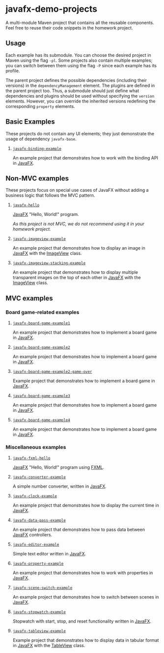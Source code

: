 # javafx-demo-projects

A multi-module Maven project that contains all the reusable components. Feel free to reuse their code snippets in the homework project.

## Usage

Each example has its submodule. You can choose the desired project in Maven using the flag `-pl`. Some projects also contain multiple examples; you can switch between them using the flag `-P` since each example has its profile.

The parent project defines the possible dependencies (including their versions) in the `dependencyManagement` element. The plugins are defined in the parent project too. Thus, a submodule should just define what dependencies and plugins should be used without specifying the `version` elements. However, you can override the inherited versions redefining the corresponding `property` elements.

## Basic Examples 

These projects do not contain any UI elements; they just demonstrate the usage of dependency `javafx-base`.

1. [`javafx-binding-example`](./javafx-binding-example/)

    An example project that demonstrates how to work with the binding API in [JavaFX](https://openjfx.io/).


## Non-MVC examples

These projects focus on special use cases of JavaFX without adding a business logic that follows the MVC pattern.

1. [`javafx-hello`](./javafx-hello)

    [JavaFX](https://openjfx.io/) "Hello, World!" program. 
    
    *As this project is not MVC, we do not recommend using it in your homework project.*

1. [`javafx-imageview-example`](./javafx-imageview-example/)

    An example project that demonstrates how to display an image in
[JavaFX](https://openjfx.io/) with the [ImageView](https://openjfx.io/javadoc/20/javafx.graphics/javafx/scene/image/ImageView.html) class.

1. [`javafx-imageview-stacking-example`](./javafx-imageview-stacking-example/)

    An example project that demonstrates how to display multiple transparent images on
the top of each other in [JavaFX](https://openjfx.io/) with the
[ImageView](https://openjfx.io/javadoc/18/javafx.graphics/javafx/scene/image/ImageView.html) class.

## MVC examples

### Board game-related examples

1. [`javafx-board-game-example1`](./javafx-board-game-example1/)

    An example project that demonstrates how to implement a board game in [JavaFX](https://openjfx.io/).

1. [`javafx-board-game-example2`](./javafx-board-game-example2/)

    An example project that demonstrates how to implement a board game in [JavaFX](https://openjfx.io/).

1. [`javafx-board-game-example2-game-over`](./javafx-board-game-example2-game-over/)

    Example project that demonstrates how to implement a board game in [JavaFX](https://openjfx.io/).

1. [`javafx-board-game-example3`](./javafx-board-game-example3/)

    An example project that demonstrates how to implement a board game in [JavaFX](https://openjfx.io/).

1. [`javafx-board-game-example4`](./javafx-board-game-example4/)

    An example project that demonstrates how to implement a board game in [JavaFX](https://openjfx.io/).

### Miscellaneous examples

1. [`javafx-fxml-hello`](./javafx-fxml-hello/)

    [JavaFX](https://openjfx.io/) "Hello, World!" program using [FXML](https://openjfx.io/javadoc/20/javafx.fxml/javafx/fxml/doc-files/introduction_to_fxml.html).


1. [`javafx-converter-example`](./javafx-converter-example/)

    A simple number converter, written in [JavaFX](https://openjfx.io/).

1. [`javafx-clock-example`](./javafx-clock-example/)

    An example project that demonstrates how to display the current time in [JavaFX](https://openjfx.io/).

1. [`javafx-data-pass-example`](./javafx-data-pass-example/)

    An example project that demonstrates how to pass data between [JavaFX](https://openjfx.io/) controllers.

1. [`javafx-editor-example`](./javafx-editor-example/)

    Simple text editor written in [JavaFX](https://openjfx.io/).

1. [`javafx-property-example`](./javafx-property-example/)

    An example project that demonstrates how to work with properties in [JavaFX](https://openjfx.io/).

1. [`javafx-scene-switch-example`](./javafx-scene-switch-example/)

    An example project that demonstrates how to switch between scenes in [JavaFX](https://openjfx.io/).

1. [`javafx-stopwatch-example`](./javafx-stopwatch-example/)

    Stopwatch with start, stop, and reset functionality written in [JavaFX](https://openjfx.io/).

1. [`javafx-tableview-example`](./javafx-tableview-example/)

    Example project that demonstrates how to display data in tabular format in
[JavaFX](https://openjfx.io/) with the [TableView](https://openjfx.io/javadoc/20/javafx.controls/javafx/scene/control/TableView.html) class.
